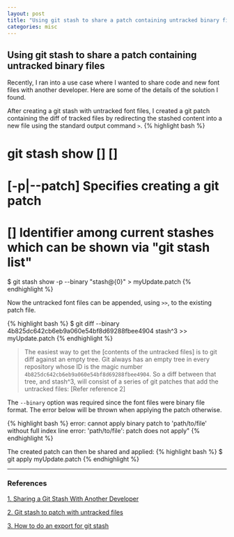 ```yaml
---
layout: post
title: "Using git stash to share a patch containing untracked binary files"
categories: misc
---
```

## Using git stash to share a patch containing untracked binary files
Recently, I ran into a use case where I wanted to share code and new font files with another developer. Here are some of the details of the solution I found.

After creating a git stash with untracked font files, I created a git patch containing the diff of tracked files by redirecting the stashed content into a new file using the standard output command `>`.
{% highlight bash %}
# git stash show [<options>] [<stash>]
# [-p|--patch] Specifies creating a git patch
# [<stash>] Identifier among current stashes which can be shown via "git stash list"
$ git stash show -p --binary "stash@{0}" > myUpdate.patch
{% endhighlight %}

Now the untracked font files can be appended, using `>>`, to the existing patch file.

{% highlight bash %}
$ git diff --binary 4b825dc642cb6eb9a060e54bf8d69288fbee4904 stash^3 >> myUpdate.patch
{% endhighlight %}
> The easiest way to get the [contents of the untracked files] is to git diff against an empty tree. Git always has an empty tree in every repository whose ID is the magic number `4b825dc642cb6eb9a060e54bf8d69288fbee4904`. So a diff between that tree, and stash^3, will consist of a series of git patches that add the untracked files: [Refer reference 2]

The `--binary` option was required since the font files were binary file format. The error below will be thrown when applying the patch otherwise.

{% highlight bash %}
error: cannot apply binary patch to 'path/to/file' without full index line
error: 'path/to/file': patch does not apply"
{% endhighlight %}


The created patch can then be shared and applied:
{% highlight bash %}
$ git apply myUpdate.patch
{% endhighlight %}


---

### References
[1. Sharing a Git Stash With Another Developer](https://www.sep.com/sep-blog/2018/05/21/share-git-stash/)

[2. Git stash to patch with untracked files](https://stackoverflow.com/questions/22818155/git-stash-to-patch-with-untracked-files)

[3. How to do an export for git stash](https://stackoverflow.com/questions/47183452/how-to-do-an-export-for-git-stash)
